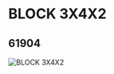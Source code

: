 # BLOCK 3X4X2
## 61904
![BLOCK 3X4X2](https://lc-www-live-s.legocdn.com/media/bricks/5/2/4528038.jpg)